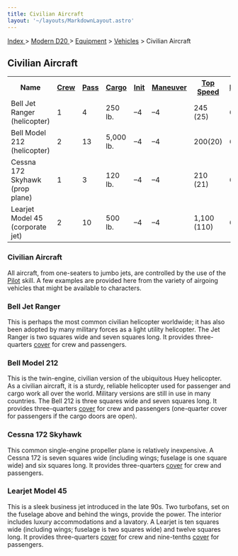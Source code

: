 ```yaml
---
title: Civilian Aircraft
layout: '~/layouts/MarkdownLayout.astro'
---
```


[ Index ](/) > [ Modern D20 ](/modern.d20.srd) > [Equipment](/modern.d20.srd/equipment) > [Vehicles](/modern.d20.srd/equipment/equipment.vehicles) > Civilian Aircraft

## Civilian Aircraft


<table> <tr> <th>Name</th> <th><a href="/modern.d20.srd/equipment/equipment.vehicles">Crew</a></th> <th><a href="/modern.d20.srd/equipment/equipment.vehicles">Pass</a></th> <th><a href="/modern.d20.srd/equipment/equipment.vehicles">Cargo</a></th> <th><a href="/modern.d20.srd/equipment/equipment.vehicles">Init</a></th> <th><a href="/modern.d20.srd/equipment/equipment.vehicles">Maneuver</a></th> <th><a href="/modern.d20.srd/equipment/equipment.vehicles">Top Speed</a></th> <th><a href="/modern.d20.srd/equipment/equipment.vehicles">Defense</a></th> <th><a href="/modern.d20.srd/equipment/equipment.vehicles">Hardness</a></th> <th><a href="/modern.d20.srd/equipment/equipment.vehicles">Hit Points</a></th> <th><a href="/modern.d20.srd/equipment/equipment.vehicles">Size</a></th> <th><a href="/modern.d20.srd/equipment/equipment.vehicles">Purchase DC</a></th> <th><a href="/modern.d20.srd/equipment/equipment.vehicles">Restriction</a></th> </tr> <tr><td> Bell Jet Ranger (helicopter)</td><td> 1</td><td> 4</td><td> 250 lb.</td><td> –4</td><td> –4</td><td> 245 (25)</td><td> 6</td><td> 5</td><td> 28</td><td> G</td><td> 39</td><td> Lic (+1) </td></tr> <tr><td> Bell Model 212 (helicopter)</td><td> 2</td><td> 13</td><td> 5,000 lb.</td><td> –4</td><td> –4</td><td> 200(20)</td><td> 6</td><td> 5</td><td> 36</td><td> G</td><td> 45</td><td> Res (+2) </td></tr> <tr><td> Cessna 172 Skyhawk (prop plane)</td><td> 1</td><td> 3</td><td> 120 lb.</td><td> –4</td><td> –4</td><td> 210 (21)</td><td> 6</td><td> 5</td><td> 30</td><td> G</td><td> 36</td><td> Lic (+1) </td></tr> <tr><td> Learjet Model 45 (corporate jet)</td><td> 2</td><td> 10</td><td> 500 lb.</td><td> –4</td><td> –4</td><td> 1,100 (110)</td><td> 6</td><td> 5</td><td> 44</td><td> G</td><td> 40</td><td> Lic (+1) </td></tr> </table>



### Civilian Aircraft

All aircraft, from one-seaters to jumbo jets, are controlled by the use of the
[Pilot](/modern.d20.srd/skills/pilot) skill. A few examples are provided here
from the variety of airgoing vehicles that might be available to characters.

### Bell Jet Ranger

This is perhaps the most common civilian helicopter worldwide; it has also
been adopted by many military forces as a light utility helicopter. The Jet
Ranger is two squares wide and seven squares long. It provides three-quarters
[cover](/modern.d20.srd/combat/cover) for crew and passengers.

### Bell Model 212

This is the twin-engine, civilian version of the ubiquitous Huey helicopter.
As a civilian aircraft, it is a sturdy, reliable helicopter used for passenger
and cargo work all over the world. Military versions are still in use in many
countries. The Bell 212 is three squares wide and seven squares long. It
provides three-quarters [cover](/modern.d20.srd/combat/cover) for crew and
passengers (one-quarter cover for passengers if the cargo doors are open).

### Cessna 172 Skyhawk

This common single-engine propeller plane is relatively inexpensive. A Cessna
172 is seven squares wide (including wings; fuselage is one square wide) and
six squares long. It provides three-quarters
[cover](/modern.d20.srd/combat/cover) for crew and passengers.

### Learjet Model 45

This is a sleek business jet introduced in the late 90s. Two turbofans, set on
the fuselage above and behind the wings, provide the power. The interior
includes luxury accommodations and a lavatory. A Learjet is ten squares wide
(including wings; fuselage is two squares wide) and twelve squares long. It
provides three-quarters [cover](/modern.d20.srd/combat/cover) for crew and
nine-tenths [cover](/modern.d20.srd/combat/cover) for passengers.

